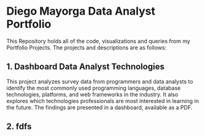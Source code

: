 # Diego Mayorga Data Analyst Portfolio

This Repository holds all of the code, visualizations and queries from my Portfolio Projects. The projects and descriptions are as follows:

## 1. Dashboard Data Analyst Technologies
This project analyzes survey data from programmers and data analysts to identify the most commonly used programming languages, database technologies, platforms, and web frameworks in the industry. It also explores which technologies professionals are most interested in learning in the future. The findings are presented in a dashboard, available as a PDF.
## 2. fdfs
